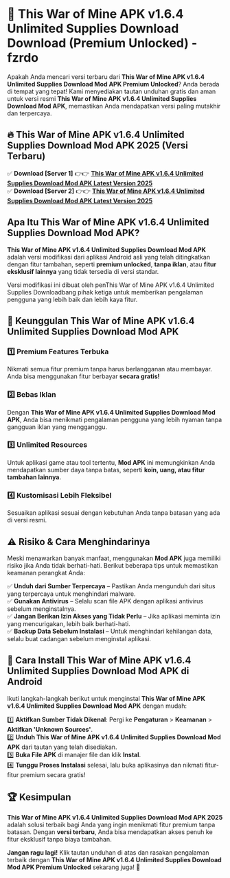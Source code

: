 # 🎯 This War of Mine APK v1.6.4 Unlimited Supplies Download  Download (Premium Unlocked) -  fzrdo

Apakah Anda mencari versi terbaru dari **This War of Mine APK v1.6.4 Unlimited Supplies Download Mod APK Premium Unlocked**? Anda berada di tempat yang tepat! Kami menyediakan tautan unduhan gratis dan aman untuk versi resmi **This War of Mine APK v1.6.4 Unlimited Supplies Download Mod APK**, memastikan Anda mendapatkan versi paling mutakhir dan terpercaya.

## 🔥 This War of Mine APK v1.6.4 Unlimited Supplies Download Mod APK 2025 (Versi Terbaru)

✅ **Download [Server 1]** 👉👉 [**This War of Mine APK v1.6.4 Unlimited Supplies Download Mod APK Latest Version 2025**](https://momento.my/?title=This_War_of_Mine_APK_v1.6.4_Unlimited_Supplies_Download)  
✅ **Download [Server 2]** 👉👉 [**This War of Mine APK v1.6.4 Unlimited Supplies Download Mod APK Latest Version 2025**](https://momento.my/?title=This_War_of_Mine_APK_v1.6.4_Unlimited_Supplies_Download)  

## Apa Itu This War of Mine APK v1.6.4 Unlimited Supplies Download Mod APK?

**This War of Mine APK v1.6.4 Unlimited Supplies Download Mod APK** adalah versi modifikasi dari aplikasi Android asli yang telah ditingkatkan dengan fitur tambahan, seperti **premium unlocked**, **tanpa iklan**, atau **fitur eksklusif lainnya** yang tidak tersedia di versi standar.

Versi modifikasi ini dibuat oleh penThis War of Mine APK v1.6.4 Unlimited Supplies Downloadbang pihak ketiga untuk memberikan pengalaman pengguna yang lebih baik dan lebih kaya fitur.

## 🎯 Keunggulan This War of Mine APK v1.6.4 Unlimited Supplies Download Mod APK

### 1️⃣ Premium Features Terbuka
Nikmati semua fitur premium tanpa harus berlangganan atau membayar. Anda bisa menggunakan fitur berbayar **secara gratis!**

### 2️⃣ Bebas Iklan
Dengan **This War of Mine APK v1.6.4 Unlimited Supplies Download Mod APK**, Anda bisa menikmati pengalaman pengguna yang lebih nyaman tanpa gangguan iklan yang mengganggu.

### 3️⃣ Unlimited Resources
Untuk aplikasi game atau tool tertentu, **Mod APK** ini memungkinkan Anda mendapatkan sumber daya tanpa batas, seperti **koin, uang, atau fitur tambahan lainnya**.

### 4️⃣ Kustomisasi Lebih Fleksibel
Sesuaikan aplikasi sesuai dengan kebutuhan Anda tanpa batasan yang ada di versi resmi.

## ⚠️ Risiko & Cara Menghindarinya

Meski menawarkan banyak manfaat, menggunakan **Mod APK** juga memiliki risiko jika Anda tidak berhati-hati. Berikut beberapa tips untuk memastikan keamanan perangkat Anda:

✅ **Unduh dari Sumber Terpercaya** – Pastikan Anda mengunduh dari situs yang terpercaya untuk menghindari malware.  
✅ **Gunakan Antivirus** – Selalu scan file APK dengan aplikasi antivirus sebelum menginstalnya.  
✅ **Jangan Berikan Izin Akses yang Tidak Perlu** – Jika aplikasi meminta izin yang mencurigakan, lebih baik berhati-hati.  
✅ **Backup Data Sebelum Instalasi** – Untuk menghindari kehilangan data, selalu buat cadangan sebelum menginstal aplikasi.

## 📌 Cara Install This War of Mine APK v1.6.4 Unlimited Supplies Download Mod APK di Android

Ikuti langkah-langkah berikut untuk menginstal **This War of Mine APK v1.6.4 Unlimited Supplies Download Mod APK** dengan mudah:

1️⃣ **Aktifkan Sumber Tidak Dikenal**: Pergi ke **Pengaturan** > **Keamanan** > **Aktifkan 'Unknown Sources'**.  
2️⃣ **Unduh This War of Mine APK v1.6.4 Unlimited Supplies Download Mod APK** dari tautan yang telah disediakan.  
3️⃣ **Buka File APK** di manajer file dan klik **Instal**.  
4️⃣ **Tunggu Proses Instalasi** selesai, lalu buka aplikasinya dan nikmati fitur-fitur premium secara gratis!

## 🏆 Kesimpulan

**This War of Mine APK v1.6.4 Unlimited Supplies Download Mod APK 2025** adalah solusi terbaik bagi Anda yang ingin menikmati fitur premium tanpa batasan. Dengan **versi terbaru**, Anda bisa mendapatkan akses penuh ke fitur eksklusif tanpa biaya tambahan.

**Jangan ragu lagi!** Klik tautan unduhan di atas dan rasakan pengalaman terbaik dengan **This War of Mine APK v1.6.4 Unlimited Supplies Download Mod APK Premium Unlocked** sekarang juga! 🚀
